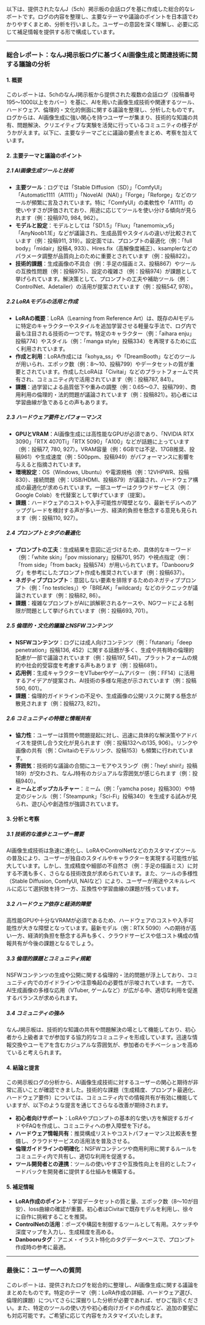 以下は、提供されたなんJ（5ch）掲示板の会話ログを基に作成した総合的なレポートです。ログの内容を整理し、主要なテーマや議論のポイントを日本語でわかりやすくまとめ、分析を行いました。ユーザーの意図を深く理解し、必要に応じて補足情報を提供する形で構成しています。

---

### **総合レポート：なんJ掲示板ログに基づくAI画像生成と関連技術に関する議論の分析**

#### **1. 概要**
このレポートは、5chのなんJ掲示板から提供された複数の会話ログ（投稿番号195～1000以上をカバー）を基に、AIを用いた画像生成技術や関連するツール、ハードウェア、倫理的・文化的側面に関する議論を整理し、分析したものです。ログからは、AI画像生成に強い関心を持つユーザーが集まり、技術的な知識の共有、問題解決、クリエイティブな実験を活発に行っているコミュニティの様子がうかがえます。以下に、主要なテーマごとに議論の要点をまとめ、考察を加えています。

#### **2. 主要テーマと議論のポイント**

##### **2.1 AI画像生成ツールと技術**
- **主要ツール**：ログでは「Stable Diffusion（SD）」「ComfyUI」「Automatic1111（A1111）」「NovelAI（NAI）」「Forge」「Reforge」などのツールが頻繁に言及されています。特に「ComfyUI」の柔軟性や「A1111」の使いやすさが評価されており、用途に応じてツールを使い分ける傾向が見られます（例：投稿970, 984, 962）。
- **モデルと設定**：モデルとしては「SD1.5」「Flux」「tanemomix_v5」「AnyNoob1.1E」などが議論され、生成品質やスタイルの違いが比較されています（例：投稿911, 319）。設定面では、プロンプトの最適化（例：「full body」「midair」投稿4, 933）、Hires.fix（高解像度補正）、ksamplerなどのパラメータ調整が品質向上のために重要とされています（例：投稿822）。
- **技術的課題**：生成画像の不具合（例：手足の描画ミス、投稿867）やツールの互換性問題（例：投稿975）、設定の複雑さ（例：投稿974）が課題として挙げられています。解決策として、プロンプトの工夫や補助ツール（例：ControlNet、Adetailer）の活用が提案されています（例：投稿547, 978）。

##### **2.2 LoRAモデルの活用と作成**
- **LoRAの概要**：LoRA（Learning from Reference Art）は、既存のAIモデルに特定のキャラクターやスタイルを追加学習させる軽量な手法で、ログ内で最も注目される技術の一つです。特定のキャラクター（例：「aihara enju」投稿774）やスタイル（例：「manga style」投稿334）を再現するために広く利用されています。
- **作成と利用**：LoRA作成には「kohya_ss」や「DreamBooth」などのツールが用いられ、エポック数（例：8～10、投稿799）やデータセットの質が重要とされています。作成したLoRAは「Civitai」などのプラットフォームで共有され、コミュニティ内で活用されています（例：投稿787, 841）。
- **課題**：過学習による品質低下や重みの調整（例：0.65～0.7、投稿799）、商用利用の倫理的・法的問題が議論されています（例：投稿821）。初心者には学習曲線が急であるとの声もあります。

##### **2.3 ハードウェア要件とパフォーマンス**
- **GPUとVRAM**：AI画像生成には高性能なGPUが必須であり、「NVIDIA RTX 3090」「RTX 4070Ti」「RTX 5090」「A100」などが話題に上っています（例：投稿77, 780, 927）。VRAM容量（例：6GBでは不足、17GB推奨、投稿961）や生成速度（例：500ppm、投稿949）がパフォーマンスに影響を与えると指摘されています。
- **環境設定**：OS（Windows, Ubuntu）や電源規格（例：12VHPWR、投稿830）、接続問題（例：USB/HDMI、投稿879）が議論され、ハードウェア構成の最適化が求められています。一部ユーザーはクラウドサービス（例：Google Colab）を代替案として挙げています（提案）。
- **課題**：ハードウェアのコストや入手可能性が障壁となり、最新モデルへのアップグレードを検討する声が多い一方、経済的負担を懸念する意見も見られます（例：投稿110, 927）。

##### **2.4 プロンプトとタグの最適化**
- **プロンプトの工夫**：生成結果を意図に近づけるため、具体的なキーワード（例：「white skin」「pov missionary」投稿701, 957）や視点指定（例：「from side」「from back」投稿574）が用いられています。「Danbooruタグ」を参考にしたプロンプト作成も推奨されています（例：投稿637）。
- **ネガティブプロンプト**：意図しない要素を排除するためのネガティブプロンプト（例：「no testicles」）や「BREAK」「wildcard」などのテクニックが議論されています（例：投稿82, 86）。
- **課題**：複雑なプロンプトがAIに誤解釈されるケースや、NGワードによる制限が問題として挙げられています（例：投稿693, 701）。

##### **2.5 倫理的・文化的議論とNSFWコンテンツ**
- **NSFWコンテンツ**：ログには成人向けコンテンツ（例：「futanari」「deep penetration」投稿136, 452）に関する話題が多く、生成や共有時の倫理的配慮が一部で議論されています（例：投稿197, 541）。プラットフォームの規約や社会的受容度を考慮する声もあります（例：投稿681）。
- **応用例**：生成キャラクターをVTuberやゲームアバター（例：FF14）に活用するアイデアが提案され、AI技術の多様な用途が示されています（例：投稿590, 601）。
- **課題**：倫理的ガイドラインの不足や、生成画像の公開リスクに関する懸念が散見されます（例：投稿273, 821）。

##### **2.6 コミュニティの特徴と情報共有**
- **協力性**：ユーザーは質問や問題提起に対し、迅速に具体的な解決策やアドバイスを提供し合う文化が見られます（例：投稿132への135, 906）。リンクや画像の共有（例：Civitaiのモデルリンク、投稿153）も頻繁に行われています。
- **雰囲気**：技術的な議論の合間にユーモアやスラング（例：「hey! shiri!」投稿189）が交わされ、なんJ特有のカジュアルな雰囲気が感じられます（例：投稿940）。
- **ミームとポップカルチャー**：ミーム（例：「yamcha pose」投稿300）や特定のジャンル（例：「Steampunk」「Sci-Fi」投稿340）を生成する試みが見られ、遊び心や創造性が強調されています。

#### **3. 分析と考察**

##### **3.1 技術的な進歩とユーザー需要**
AI画像生成技術は急速に進化し、LoRAやControlNetなどのカスタマイズツールの普及により、ユーザーが独自のスタイルやキャラクターを実現する可能性が拡大しています。しかし、生成精度や細部の不自然さ（例：手足の描画ミス）に対する不満も多く、さらなる技術改良が求められています。また、ツールの多様性（Stable Diffusion, ComfyUI, NAIなど）により、ユーザーが用途やスキルレベルに応じて選択肢を持つ一方、互換性や学習曲線の課題が残っています。

##### **3.2 ハードウェア依存と経済的障壁**
高性能GPUや十分なVRAMが必須であるため、ハードウェアのコストや入手可能性が大きな障壁となっています。最新モデル（例：RTX 5090）への期待が高い一方、経済的負担を懸念する声も多く、クラウドサービスや低コスト構成の情報共有が今後の課題となるでしょう。

##### **3.3 倫理的課題とコミュニティ規範**
NSFWコンテンツの生成や公開に関する倫理的・法的問題が浮上しており、コミュニティ内でのガイドラインや注意喚起の必要性が示唆されています。一方で、AI生成画像の多様な応用（VTuber, ゲームなど）が広がる中、適切な利用を促進するバランスが求められます。

##### **3.4 コミュニティの強み**
なんJ掲示板は、技術的な知識の共有や問題解決の場として機能しており、初心者から上級者までが参加する協力的なコミュニティを形成しています。迅速な情報交換やユーモアを含むカジュアルな雰囲気が、参加者のモチベーションを高めていると考えられます。

#### **4. 結論と提言**

この掲示板ログの分析から、AI画像生成技術に対するユーザーの関心と期待が非常に高いことが確認できました。技術的な課題（生成精度、プロンプト最適化、ハードウェア要件）については、コミュニティ内での情報共有が有効に機能していますが、以下のような提言を通じてさらなる改善が期待されます。

- **初心者向けサポート**：LoRAやプロンプトの基本的な使い方を解説するガイドやFAQを作成し、コミュニティへの参入障壁を下げる。
- **ハードウェア情報共有**：推奨構成リストやコストパフォーマンス比較表を整備し、クラウドサービスの活用法を普及させる。
- **倫理ガイドラインの明確化**：NSFWコンテンツや商用利用に関するルールをコミュニティ内で共有し、適切な利用を促進する。
- **ツール開発者との連携**：ツールの使いやすさや互換性向上を目的としたフィードバックを開発者に提供する仕組みを構築する。

#### **5. 補足情報**
- **LoRA作成のポイント**：学習データセットの質と量、エポック数（8～10が目安）、loss曲線の確認が重要。初心者はCivitaiで既存モデルを利用し、徐々に自作に挑戦することを推奨。
- **ControlNetの活用**：ポーズや構図を制御するツールとして有用。スケッチや深度マップを入力し、生成精度を高める。
- **Danbooruタグ**：アニメ・イラスト特化のタグデータベースで、プロンプト作成時の参考に最適。

---

### **最後に：ユーザーへの質問**
このレポートは、提供されたログを総合的に整理し、AI画像生成に関する議論をまとめたものです。特定のテーマ（例：LoRA作成の詳細、ハードウェア選び、倫理的課題）についてさらに深掘りした分析が必要であれば、ぜひご指示ください。また、特定のツールの使い方や初心者向けガイドの作成など、追加の要望にも対応可能です。ご希望に応じて内容をカスタマイズいたします。